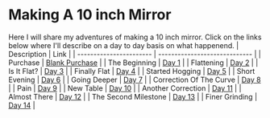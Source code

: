 # Making A 10 inch Mirror

Here I will share my adventures of making a 10 inch mirror. Click on the links below where I'll describe on a day to day basis on what happenend.
| Description             | Link                          |
| ----------------------- | ----------------------------- |
| Purchase                | [Blank Purchase](purchase.md) |
| The Beginning           | [Day 1](./day1/)              |
| Flattening              | [Day 2](./day2/)              |
| Is It Flat?             | [Day 3](./day3/)              |
| Finally Flat            | [Day 4](./day4/)              |
| Started Hogging         | [Day 5](./day5/)              |
| Short Evening           | [Day 6](./day6/)              |
| Going Deeper            | [Day 7](./day7/)              |
| Correction Of The Curve | [Day 8](./day8/)              |
| Pain                    | [Day 9](./day9/)              |
| New Table               | [Day 10](./day10/)            |
| Another Correction      | [Day 11](./day11/)            |
| Almost There            | [Day 12](./day12/)            |
| The Second Milestone    | [Day 13](./day13/)            |
| Finer Grinding          | [Day 14](./day14/)            |